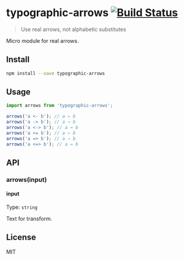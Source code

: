 # typographic-arrows [![Build Status][travis-image]][travis-url]

> Use real arrows, not alphabetic substitutes

Micro module for real arrows.

## Install

```sh
npm install --save typographic-arrows
```

## Usage

```js
import arrows from 'typographic-arrows';

arrows('a <- b'); // a ← b
arrows('a -> b'); // a → b
arrows('a <-> b'); // a ↔ b
arrows('a <= b'); // a ⇐ b
arrows('a => b'); // a ⇒ b
arrows('a <=> b'); // a ⇔ b
```

## API

### arrows(input)

#### input

Type: `string`

Text for transform.

## License

MIT

[travis-url]: https://travis-ci.org/andrepolischuk/typographic-arrows
[travis-image]: https://travis-ci.org/andrepolischuk/typographic-arrows.svg?branch=master
